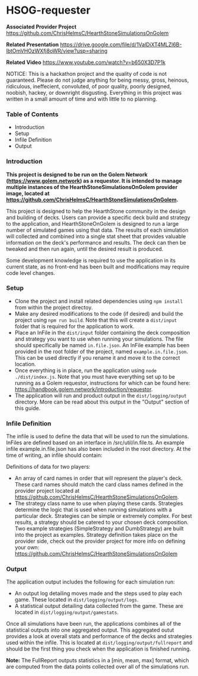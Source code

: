# HSOG-requester

**Associated Provider Project** https://github.com/ChrisHelmsC/HearthStoneSimulationsOnGolem

**Related Presentation** https://drive.google.com/file/d/1ValDiXT4MLZl6B-lbtOmVHOzWXfj8oWR/view?usp=sharing

**Related Video** https://www.youtube.com/watch?v=b650X3D7P1k

NOTICE: This is a hackathon project and the quality of code is not guaranteed. Please do not judge anything for being messy, gross, heinous, ridiculous, ineffecient, convoluted, of poor quality, poorly designed, noobish, hackey, or downright disgusting. Everything in this project was written in a small amount of time and with little to no planning.

### Table of Contents
* Introduction
* Setup
* Infile Definition
* Output

### Introduction
**This project is designed to be run on the Golem Network (https://www.golem.network) as a requestor. It is intended to manage multiple instances of the HearthStoneSimulationsOnGolem provider image, located at https://github.com/ChrisHelmsC/HearthStoneSimulationsOnGolem.**

This project is designed to help the HearthStone community in the design and building of decks. Users can provide a specific deck build and strategy to the application, and HearthStoneOnGolem is designed to run a large number of simulated games using that data. The results of each simulation will collected and combined into a single stat sheet that provides valuable information on the deck's performance and results. The deck can then be tweaked and then run again, until the desired result is produced.

Some development knowledge is required to use the application in its current state, as no front-end has been built and modifications may require code level changes.

### Setup
* Clone the project and install related dependencies using `npm install` from within the project directoy.
* Make any desired modifications to the code (if desired) and build the project using `npm run build`. Note that this will create a `dist/input` folder that is required for the application to work.
* Place an InFile in the `dist/input` folder containing the deck composition and strategy you want to use when running your simulations. The file should specifically be named `in.file.json`. An InFile example has been provided in the root folder of the project, named `example.in.file.json`. This can be used directly if you rename it and move it to the correct location.
* Once everything is in place, run the application using `node ./dist/index.js`. Note that you must have everything set up to be running as a Golem requestor, instructions for which can be found here: https://handbook.golem.network/introduction/requestor.
* The application will run and product output in the `dist/logging/output` directory. More can be read about this output in the "Output" section of this guide.

### Infile Definition
The infile is used to define the data that will be used to run the simulations. InFiles are defined based on an interface in /src/util/in.file.ts. An example infile example.in.file.json has also been included in the root directory. At the time of writing, an infile should contain:

Definitions of data for two players:
* An array of card names in order that will represent the player's deck. These card names should match the card class names defined in the provider project located at https://github.com/ChrisHelmsC/HearthStoneSimulationsOnGolem.
* The strategy class name to use when playing these cards. Strategies determine the logic that is used when running simulations with a particular deck. Strategies can be simple or extremely complex. For best results, a strategy should be catered to your chosen deck composition. Two example strategies (SimpleStrategy and DumbStrategy) are built into the project as examples. Strategy definition takes place on the provider side, check out the provider project for more info on defining your own: https://github.com/ChrisHelmsC/HearthStoneSimulationsOnGolem

### Output
The application output includes the following for each simulation run:
* An output log detailing moves made and the steps used to play each game. These located in `dist/logging/output/logs`.
* A statistical output detailing data collected from the game. These are located in `dist/logging/output/gamestats`.

Once all simulations have been run, the applications combines all of the statistical outputs into one aggregated output. This aggregated outut provides a look at overall stats and performance of the decks and strategies used within the infile. This is located at `dist/logging/output/fullreport` and should be the first thing you check when the application is finished running.

**Note:** The FullReport outputs statistics in a [min, mean, max] format, which are computed from the data points collected over all of the simulations run.
